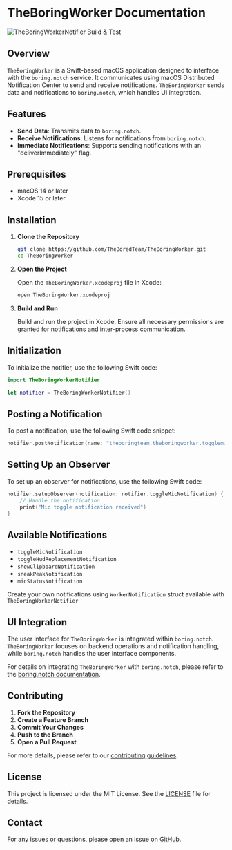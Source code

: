 # TheBoringWorker Documentation

![TheBoringWorkerNotifier Build & Test](https://github.com/TheBoredTeam/TheBoringWorker/actions/workflows/cicd.yml/badge.svg)

## Overview

`TheBoringWorker` is a Swift-based macOS application designed to interface with the `boring.notch` service. It communicates using macOS Distributed Notification Center to send and receive notifications. `TheBoringWorker` sends data and notifications to `boring.notch`, which handles UI integration.

## Features

- **Send Data**: Transmits data to `boring.notch`.
- **Receive Notifications**: Listens for notifications from `boring.notch`.
- **Immediate Notifications**: Supports sending notifications with an "deliverImmediately" flag.

## Prerequisites

- macOS 14 or later
- Xcode 15 or later

## Installation

1. **Clone the Repository**

   ```sh
   git clone https://github.com/TheBoredTeam/TheBoringWorker.git
   cd TheBoringWorker
   ```

2. **Open the Project**

   Open the `TheBoringWorker.xcodeproj` file in Xcode:

   ```sh
   open TheBoringWorker.xcodeproj
   ```

3. **Build and Run**

   Build and run the project in Xcode. Ensure all necessary permissions are granted for notifications and inter-process communication.

## Initialization

To initialize the notifier, use the following Swift code:

```swift
import TheBoringWorkerNotifier

let notifier = TheBoringWorkerNotifier()
```

## Posting a Notification

To post a notification, use the following Swift code snippet:

```swift
notifier.postNotification(name: "theboringteam.theboringworker.togglemic", userInfo: ["key": "value"])
```

## Setting Up an Observer

To set up an observer for notifications, use the following Swift code:

```swift
notifier.setupObserver(notification: notifier.toggleMicNotification) { notification in
    // Handle the notification
    print("Mic toggle notification received")
}
```

## Available Notifications

- `toggleMicNotification`
- `toggleHudReplacementNotification`
- `showClipboardNotification`
- `sneakPeakNotification`
- `micStatusNotification`

Create your own notifications using `WorkerNotification` struct available with `TheBoringWorkerNotifier`

## UI Integration

The user interface for `TheBoringWorker` is integrated within `boring.notch`. `TheBoringWorker` focuses on backend operations and notification handling, while `boring.notch` handles the user interface components.

For details on integrating `TheBoringWorker` with `boring.notch`, please refer to the [boring.notch documentation](https://github.com/TheBoredTeam/boring.notch).

## Contributing

1. **Fork the Repository**
2. **Create a Feature Branch**
3. **Commit Your Changes**
4. **Push to the Branch**
5. **Open a Pull Request**

For more details, please refer to our [contributing guidelines](CONTRIBUTING.md).

## License

This project is licensed under the MIT License. See the [LICENSE](LICENSE) file for details.

## Contact

For any issues or questions, please open an issue on [GitHub](https://github.com/TheBoredTeam/TheBoringWorker/issues).
